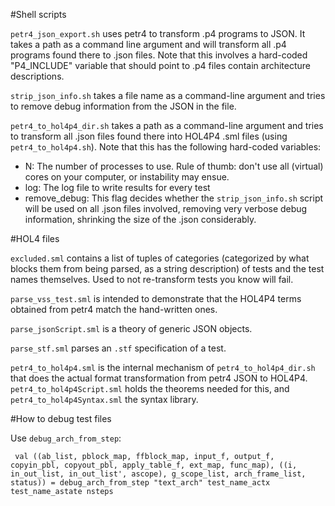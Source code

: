 #Shell scripts

`petr4_json_export.sh` uses petr4 to transform .p4 programs to JSON. It takes a path as a command line argument and will transform all .p4 programs found there to .json files. Note that this involves a hard-coded "P4_INCLUDE" variable that should point to .p4 files contain architecture descriptions.

`strip_json_info.sh` takes a file name as a command-line argument and tries to remove debug information from the JSON in the file.

`petr4_to_hol4p4_dir.sh` takes a path as a command-line argument and tries to transform all .json files found there into HOL4P4 .sml files (using `petr4_to_hol4p4.sh`). Note that this has the following hard-coded variables:
* N: The number of processes to use. Rule of thumb: don't use all (virtual) cores on your computer, or instability may ensue.
* log: The log file to write results for every test
* remove_debug: This flag decides whether the `strip_json_info.sh` script will be used on all .json files involved, removing very verbose debug information, shrinking the size of the .json considerably.

#HOL4 files

`excluded.sml` contains a list of tuples of categories (categorized by what blocks them from being parsed, as a string description) of tests and the test names themselves. Used to not re-transform tests you know will fail.

`parse_vss_test.sml` is intended to demonstrate that the HOL4P4 terms obtained from petr4 match the hand-written ones.

`parse_jsonScript.sml` is a theory of generic JSON objects.

`parse_stf.sml` parses an `.stf` specification of a test.

`petr4_to_hol4p4.sml` is the internal mechanism of `petr4_to_hol4p4_dir.sh` that does the actual format transformation from petr4 JSON to HOL4P4. `petr4_to_hol4p4Script.sml` holds the theorems needed for this, and `petr4_to_hol4p4Syntax.sml` the syntax library.

#How to debug test files

Use `debug_arch_from_step`:
```
 val ((ab_list, pblock_map, ffblock_map, input_f, output_f, copyin_pbl, copyout_pbl, apply_table_f, ext_map, func_map), ((i, in_out_list, in_out_list', ascope), g_scope_list, arch_frame_list, status)) = debug_arch_from_step "text_arch" test_name_actx test_name_astate nsteps
```

